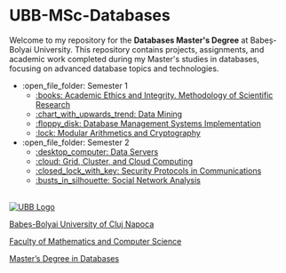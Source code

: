 # UBB-MSc-Databases

Welcome to my repository for the **Databases Master's Degree** at Babeș-Bolyai University. This repository contains projects, assignments, and academic work completed during my Master's studies in databases, focusing on advanced database topics and technologies.

<ul>
  <li>:open_file_folder: Semester 1
    <ul>
      <li> 
        <a href="https://github.com/BiancaM30/Academic-Ethics-and-Integrity.-Methodology-of-Scientific-Research"> 
          :books: Academic Ethics and Integrity. Methodology of Scientific Research
        </a>
      </li>
      <li> 
        <a href="https://github.com/BiancaM30/Data_Mining"> 
          :chart_with_upwards_trend: Data Mining 
        </a>
      </li>
      <li> 
        <a href="https://github.com/BiancaM30/Database-Management-Systems-Implementation"> 
          :floppy_disk: Database Management Systems Implementation 
        </a>
      </li>
<!--       <li> 
        <a href="https://github.com/YourUsername/Agile-Methodologies"> 
          :recycle: Agile Methodologies for Software Application Development 
        </a>
      </li> -->
      <li> 
        <a href="https://github.com/BiancaM30/Modular-Arithmetics-and-Cryptography"> 
          :lock: Modular Arithmetics and Cryptography 
        </a>
      </li>
    </ul>
  </li>
  <li>:open_file_folder: Semester 2
    <ul>
      <li> 
        <a href="https://github.com/BiancaM30/Data-Servers"> 
          :desktop_computer: Data Servers 
        </a>
      </li>
      <li> 
        <a href="https://github.com/BiancaM30/Grid-Cluster-and-Cloud-Computing"> 
          :cloud: Grid, Cluster, and Cloud Computing 
        </a>
      </li>
      <li> 
        <a href="https://github.com/BiancaM30/Security-Protocols-in-Communications"> 
          :closed_lock_with_key: Security Protocols in Communications 
        </a>
      </li>
      <li> 
        <a href="https://github.com/BiancaM30/Social-Network-Analysis"> 
          :busts_in_silhouette: Social Network Analysis 
        </a>
      </li>
    </ul>
  </li>
</ul>

<br>

<a href="http://www.cs.ubbcluj.ro">
<img src="https://www.ubbcluj.ro/images/logo/logo_cs.png" alt="UBB Logo" />
<p> Babeș-Bolyai University of Cluj Napoca </p>
<p> Faculty of Mathematics and Computer Science </p>
<p> Master’s Degree in Databases </p>
</a>
<br>

